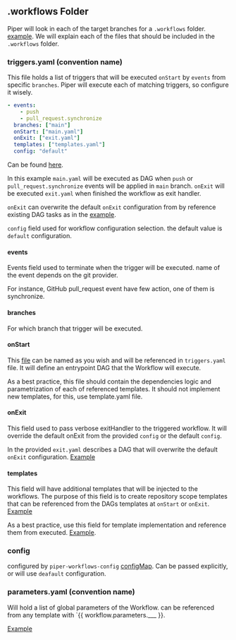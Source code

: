 ## .workflows Folder

Piper will look in each of the target branches for a `.workflows` folder. [example](https://github.com/Rookout/piper/tree/main/examples/.workflows).
We will explain each of the files that should be included in the `.workflows` folder.

### triggers.yaml (convention name)

This file holds a list of triggers that will be executed `onStart` by `events` from specific `branches`. 
Piper will execute each of matching triggers, so configure it wisely.
```yaml
- events:
    - push
    - pull_request.synchronize
  branches: ["main"]
  onStart: ["main.yaml"]
  onExit: ["exit.yaml"]
  templates: ["templates.yaml"]
  config: "default"
```
Can be found [here](https://github.com/Rookout/piper/tree/main/examples/.workflows/triggers.yaml).

In this example `main.yaml` will be executed as DAG when `push` or `pull_request.synchronize` events will be applied in `main` branch.
`onExit` will be executed `exit.yaml` when finished the workflow as exit handler.


`onExit` can overwrite the default `onExit` configuration from by reference existing DAG tasks as in the [example](https://github.com/Rookout/piper/tree/main/examples/.workflows/exit.yaml).

`config` field used for workflow configuration selection. the default value is `default` configuration.

#### events
Events field used to terminate when the trigger will be executed. name of the event depends on the git provider. 

For instance, GitHub pull_request event have few action, one of them is synchronize.

#### branches
For which branch that trigger will be executed.

####  onStart
This [file](https://github.com/Rookout/piper/tree/main/examples/.workflows/main.yaml) can be named as you wish and will be referenced in `triggers.yaml` file. It will define an entrypoint DAG that the Workflow will execute.

As a best practice, this file should contain the dependencies logic and parametrization of each of referenced templates. It should not implement new templates, for this, use template.yaml file.

####  onExit
This field used to pass verbose exitHandler to the triggered workflow.
It will override the default onExit from the provided `config` or the default `config`.

In the provided `exit.yaml` describes a DAG that will overwrite the default `onExit` configuration.
[Example](https://github.com/Rookout/piper/tree/main/examples/.workflows/exit.yaml)

####  templates
This field will have additional templates that will be injected to the workflows. 
The purpose of this field is to create repository scope templates that can be referenced from the DAGs templates at `onStart` or `onExit`.
[Example](https://github.com/Rookout/piper/tree/main/examples/.workflows/templates.yaml)

As a best practice, use this field for template implementation and reference them from executed.
[Example](https://github.com/Rookout/piper/tree/main/examples/.workflows/main.yaml).

### config
configured by `piper-workflows-config` [configMap](docs/usage/workflws_config.md). 
Can be passed explicitly, or will use `deafault` configuration.

###  parameters.yaml (convention name)
Will hold a list of global parameters of the Workflow. 
can be referenced from any template with `{{ workflow.parameters.___ }}.

[Example](https://github.com/Rookout/piper/tree/main/examples/.workflows/parameters.yaml)